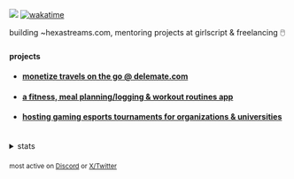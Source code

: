![](https://komarev.com/ghpvc/?username=dinxsh) [![wakatime](https://wakatime.com/badge/user/018cddd8-b17b-4e5f-a792-bed4da250ea7.svg)](https://wakatime.com/@018cddd8-b17b-4e5f-a792-bed4da250ea7)

building ~hexastreams.com, mentoring projects at girlscript & freelancing 🖱️

#### projects 
- #### [monetize travels on the go @ delemate.com](https://delemate.com) 
- #### [a fitness, meal planning/logging & workout routines app](https://github.com/dinxsh/aarogya) 
- #### [hosting gaming esports tournaments for organizations & universities](https://sanityesports.live/)

<br>
<details>
<summary>stats</summary>

  
| Overview | Card |
|:--------:|:-------------------------:|
| ![Lines of Code & Base Introduction](assets/metrics.plugin.code.lines.svg) | ![Achievements](assets/metrics.plugin.achievements.svg) |


</details>

<sub>most active on [Discord](https://discord.com/users/989106479699210310) or [X/Twitter](https://x.com/dineshcodes)</sub>
